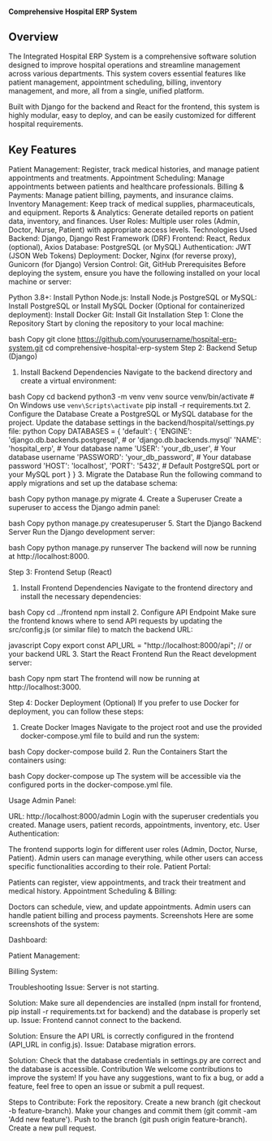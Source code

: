 ####  Comprehensive Hospital ERP System
## Overview
The Integrated Hospital ERP System is a comprehensive software solution designed to improve hospital operations and streamline management across various departments. This system covers essential features like patient management, appointment scheduling, billing, inventory management, and more, all from a single, unified platform.

Built with Django for the backend and React for the frontend, this system is highly modular, easy to deploy, and can be easily customized for different hospital requirements.

## Key Features
Patient Management: Register, track medical histories, and manage patient appointments and treatments.
Appointment Scheduling: Manage appointments between patients and healthcare professionals.
Billing & Payments: Manage patient billing, payments, and insurance claims.
Inventory Management: Keep track of medical supplies, pharmaceuticals, and equipment.
Reports & Analytics: Generate detailed reports on patient data, inventory, and finances.
User Roles: Multiple user roles (Admin, Doctor, Nurse, Patient) with appropriate access levels.
Technologies Used
Backend: Django, Django Rest Framework (DRF)
Frontend: React, Redux (optional), Axios
Database: PostgreSQL (or MySQL)
Authentication: JWT (JSON Web Tokens)
Deployment: Docker, Nginx (for reverse proxy), Gunicorn (for Django)
Version Control: Git, GitHub
Prerequisites
Before deploying the system, ensure you have the following installed on your local machine or server:

Python 3.8+: Install Python
Node.js: Install Node.js
PostgreSQL or MySQL: Install PostgreSQL or Install MySQL
Docker (Optional for containerized deployment): Install Docker
Git: Install Git
Installation
Step 1: Clone the Repository
Start by cloning the repository to your local machine:

bash
Copy
git clone https://github.com/yourusername/hospital-erp-system.git
cd comprehensive-hospital-erp-system
Step 2: Backend Setup (Django)
1. Install Backend Dependencies
Navigate to the backend directory and create a virtual environment:

bash
Copy
cd backend
python3 -m venv venv
source venv/bin/activate  # On Windows use `venv\Scripts\activate`
pip install -r requirements.txt
2. Configure the Database
Create a PostgreSQL or MySQL database for the project.
Update the database settings in the backend/hospital/settings.py file:
python
Copy
DATABASES = {
    'default': {
        'ENGINE': 'django.db.backends.postgresql',  # or 'django.db.backends.mysql'
        'NAME': 'hospital_erp',  # Your database name
        'USER': 'your_db_user',  # Your database username
        'PASSWORD': 'your_db_password',  # Your database password
        'HOST': 'localhost',
        'PORT': '5432',  # Default PostgreSQL port or your MySQL port
    }
}
3. Migrate the Database
Run the following command to apply migrations and set up the database schema:

bash
Copy
python manage.py migrate
4. Create a Superuser
Create a superuser to access the Django admin panel:

bash
Copy
python manage.py createsuperuser
5. Start the Django Backend Server
Run the Django development server:

bash
Copy
python manage.py runserver
The backend will now be running at http://localhost:8000.

Step 3: Frontend Setup (React)
1. Install Frontend Dependencies
Navigate to the frontend directory and install the necessary dependencies:

bash
Copy
cd ../frontend
npm install
2. Configure API Endpoint
Make sure the frontend knows where to send API requests by updating the src/config.js (or similar file) to match the backend URL:

javascript
Copy
export const API_URL = "http://localhost:8000/api";  // or your backend URL
3. Start the React Frontend
Run the React development server:

bash
Copy
npm start
The frontend will now be running at http://localhost:3000.

Step 4: Docker Deployment (Optional)
If you prefer to use Docker for deployment, you can follow these steps:

1. Create Docker Images
Navigate to the project root and use the provided docker-compose.yml file to build and run the system:

bash
Copy
docker-compose build
2. Run the Containers
Start the containers using:

bash
Copy
docker-compose up
The system will be accessible via the configured ports in the docker-compose.yml file.

Usage
Admin Panel:

URL: http://localhost:8000/admin
Login with the superuser credentials you created.
Manage users, patient records, appointments, inventory, etc.
User Authentication:

The frontend supports login for different user roles (Admin, Doctor, Nurse, Patient).
Admin users can manage everything, while other users can access specific functionalities according to their role.
Patient Portal:

Patients can register, view appointments, and track their treatment and medical history.
Appointment Scheduling & Billing:

Doctors can schedule, view, and update appointments.
Admin users can handle patient billing and process payments.
Screenshots
Here are some screenshots of the system:

Dashboard:

Patient Management:

Billing System:

Troubleshooting
Issue: Server is not starting.

Solution: Make sure all dependencies are installed (npm install for frontend, pip install -r requirements.txt for backend) and the database is properly set up.
Issue: Frontend cannot connect to the backend.

Solution: Ensure the API URL is correctly configured in the frontend (API_URL in config.js).
Issue: Database migration errors.

Solution: Check that the database credentials in settings.py are correct and the database is accessible.
Contribution
We welcome contributions to improve the system! If you have any suggestions, want to fix a bug, or add a feature, feel free to open an issue or submit a pull request.

Steps to Contribute:
Fork the repository.
Create a new branch (git checkout -b feature-branch).
Make your changes and commit them (git commit -am 'Add new feature').
Push to the branch (git push origin feature-branch).
Create a new pull request.
